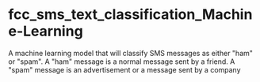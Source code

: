 # fcc_sms_text_classification_Machine-Learning
A machine learning model that will classify SMS messages as either "ham" or "spam". A "ham" message is a normal message sent by a friend. A "spam" message is an advertisement or a message sent by a company
